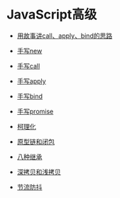 <!--
 * @Description: 目录
 * @Author: ygp
 * @Date: 2021-02-21 19:06:19
 * @LastEditors: ygp
 * @LastEditTime: 2021-04-05 00:26:31
-->
# JavaScript高级
- [用故事讲call、apply、bind的思路](story/stroy.md)
- [手写new](write_new.js)
- [手写call](write_call.js)
- [手写apply](write_apply.js)
- [手写bind](write_bind.js)
- [手写promise](write_promise.js)
- [柯理化](curry.js)


- [原型链和闭包](prototype_chain.js)
- [八种继承](inheritance.js)
- [深拷贝和浅拷贝](copy.js)

- [节流防抖](throttle_debounce.js)